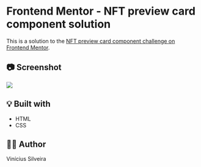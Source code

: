 # Frontend Mentor - NFT preview card component solution

This is a solution to the [NFT preview card component challenge on Frontend Mentor](https://www.frontendmentor.io/challenges/nft-preview-card-component-SbdUL_w0U). 


## :camera: Screenshot

![](./screenshot.jpg)

## :bulb: Built with

- HTML
- CSS 

## :raising_hand_man: Author

Vinícius Silveira